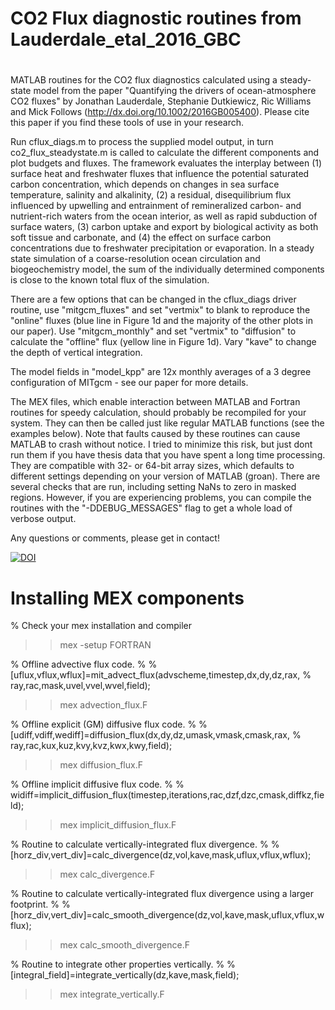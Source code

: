 # CO2 Flux diagnostic routines from Lauderdale_etal_2016_GBC
# 
MATLAB routines for the CO2 flux diagnostics calculated using a
steady-state model from the paper "Quantifying the drivers of
ocean-atmosphere CO2 fluxes" by Jonathan Lauderdale, Stephanie
Dutkiewicz, Ric Williams and Mick Follows
(http://dx.doi.org/10.1002/2016GB005400). Please cite this paper if you
find these tools of use in your research.

Run cflux_diags.m to process the supplied model output, in turn
co2_flux_steadystate.m is called to calculate the different components
and plot budgets and fluxes. The framework evaluates the interplay
between (1) surface heat and freshwater fluxes that influence the
potential saturated carbon concentration, which depends on changes in
sea surface temperature, salinity and alkalinity, (2) a residual,
disequilibrium flux influenced by upwelling and entrainment of
remineralized carbon- and nutrient-rich waters from the ocean interior,
as well as rapid subduction of surface waters, (3) carbon uptake and
export by biological activity as both soft tissue and carbonate, and (4)
the effect on surface carbon concentrations due to freshwater
precipitation or evaporation. In a steady state simulation of a
coarse-resolution ocean circulation and biogeochemistry model, the sum
of the individually determined components is close to the known total
flux of the simulation.

There are a few options that can be changed in the cflux_diags driver
routine, use "mitgcm_fluxes" and set "vertmix" to blank to reproduce the
"online" fluxes (blue line in Figure 1d and the majority of the other
plots in our paper). Use "mitgcm_monthly" and set "vertmix" to
"diffusion" to calculate the "offline" flux (yellow line in Figure 1d).
Vary "kave" to change the depth of vertical integration.

The model fields in "model_kpp" are 12x monthly averages of a 3 degree
configuration of MITgcm - see our paper for more details.

The MEX files, which enable interaction between MATLAB and Fortran
routines for speedy calculation, should probably be recompiled for your
system. They can then be called just like regular MATLAB functions (see
the examples below). Note that faults caused by these routines can cause
MATLAB to crash without notice. I tried to minimize this risk, but just
dont run them if you have thesis data that you have spent a long time
processing. They are compatible with 32- or 64-bit array sizes, which
defaults to different settings depending on your version of MATLAB
(groan). There are several checks that are run, including setting NaNs
to zero in masked regions. However, if you are experiencing problems,
you can compile the routines with the "-DDEBUG_MESSAGES" flag to get a
whole load of verbose output.

Any questions or comments, please get in contact!

<a href="https://doi.org/10.5281/zenodo.885500"><img src="https://zenodo.org/badge/DOI/10.5281/zenodo.885500.svg" alt="DOI"></a>


# Installing MEX components
% Check your mex installation and compiler
>> mex -setup FORTRAN
>> 
% Offline advective flux code.
% 
% [uflux,vflux,wflux]=mit_advect_flux(advscheme,timestep,dx,dy,dz,rax,
% ray,rac,mask,uvel,vvel,wvel,field);
>> mex advection_flux.F
>> 
% Offline explicit (GM) diffusive flux code.
% 
% [udiff,vdiff,wediff]=diffusion_flux(dx,dy,dz,umask,vmask,cmask,rax,
% ray,rac,kux,kuz,kvy,kvz,kwx,kwy,field);
>> mex diffusion_flux.F
>> 
% Offline implicit diffusive flux code.
% 
% widiff=implicit_diffusion_flux(timestep,iterations,rac,dzf,dzc,cmask,diffkz,field);
>> mex implicit_diffusion_flux.F 
>> 
% Routine to calculate vertically-integrated flux divergence.
% 
% [horz_div,vert_div]=calc_divergence(dz,vol,kave,mask,uflux,vflux,wflux);
>> mex calc_divergence.F
>> 
% Routine to calculate vertically-integrated flux divergence using a larger footprint.
% 
% [horz_div,vert_div]=calc_smooth_divergence(dz,vol,kave,mask,uflux,vflux,wflux);
>> mex calc_smooth_divergence.F
>> 
% Routine to integrate other properties vertically.
% 
% [integral_field]=integrate_vertically(dz,kave,mask,field);
>> mex integrate_vertically.F

